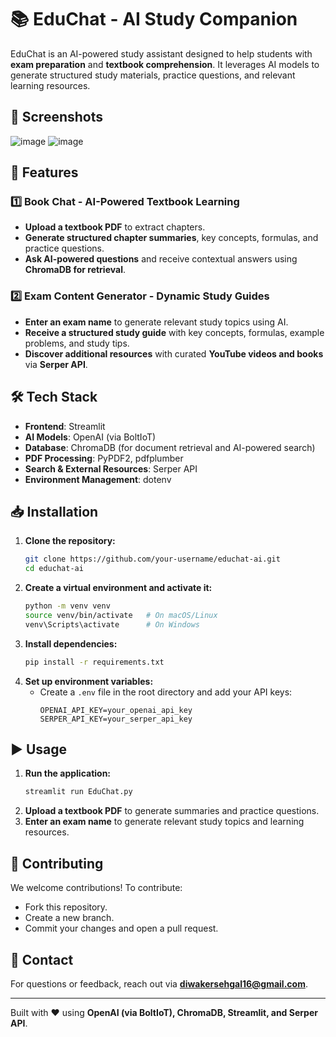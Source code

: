 # 📚 EduChat - AI Study Companion  

EduChat is an AI-powered study assistant designed to help students with **exam preparation** and **textbook comprehension**. It leverages AI models to generate structured study materials, practice questions, and relevant learning resources.  

## 📸 Screenshots  

![image](https://github.com/user-attachments/assets/bda7067a-cf42-4bfb-9a68-9c5d3ea7c4af) ![image](https://github.com/user-attachments/assets/4abfd36d-7eba-47f6-b5f3-df0ce022bfbe)  

## 🚀 Features  

### **1️⃣ Book Chat - AI-Powered Textbook Learning**  
- **Upload a textbook PDF** to extract chapters.  
- **Generate structured chapter summaries**, key concepts, formulas, and practice questions.  
- **Ask AI-powered questions** and receive contextual answers using **ChromaDB for retrieval**.  

### **2️⃣ Exam Content Generator - Dynamic Study Guides**  
- **Enter an exam name** to generate relevant study topics using AI.  
- **Receive a structured study guide** with key concepts, formulas, example problems, and study tips.  
- **Discover additional resources** with curated **YouTube videos and books** via **Serper API**.  

## 🛠️ Tech Stack  

- **Frontend**: Streamlit  
- **AI Models**: OpenAI (via BoltIoT)  
- **Database**: ChromaDB (for document retrieval and AI-powered search)  
- **PDF Processing**: PyPDF2, pdfplumber  
- **Search & External Resources**: Serper API  
- **Environment Management**: dotenv  

## 📥 Installation  

1. **Clone the repository:**  
   ```bash
   git clone https://github.com/your-username/educhat-ai.git
   cd educhat-ai
   ```
2. **Create a virtual environment and activate it:**  
   ```bash
   python -m venv venv
   source venv/bin/activate   # On macOS/Linux  
   venv\Scripts\activate      # On Windows  
   ```  
3. **Install dependencies:**  
   ```bash
   pip install -r requirements.txt
   ```  
4. **Set up environment variables:**  
   - Create a `.env` file in the root directory and add your API keys:  
     ```plaintext
     OPENAI_API_KEY=your_openai_api_key
     SERPER_API_KEY=your_serper_api_key
     ```  

## ▶️ Usage  

1. **Run the application:**  
   ```bash
   streamlit run EduChat.py
   ```  
2. **Upload a textbook PDF** to generate summaries and practice questions.  
3. **Enter an exam name** to generate relevant study topics and learning resources.  

## 📌 Contributing  

We welcome contributions! To contribute:  
- Fork this repository.  
- Create a new branch.  
- Commit your changes and open a pull request.  

## 📧 Contact  

For questions or feedback, reach out via **diwakersehgal16@gmail.com**.  

---  

Built with ❤️ using **OpenAI (via BoltIoT), ChromaDB, Streamlit, and Serper API**.  
```
